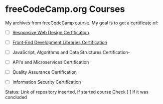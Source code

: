 ﻿
# freeCodeCamp.org Courses
My archives from freeCodeCamp course.
My goal is to get a certificate of: 

 - [ ] [Responsive Web Design
 Certification](https://github.com/FelipeSud/freeCodeCamp/tree/master/responsive-web-design)
       
 - [ ] [Front-End Development Libraries
              Certification](https://github.com/FelipeSud/freeCodeCamp/tree/master/front-end-certification)
 - [ ] JavaScript, Algorithms and Data Structures Certification- 
 - [ ] API's and Microservices Certification
 - [ ] Quality Assurance Certification
 - [ ] Information Security Certification

Status: 
Link of repository inserted, if started course
Check [ ] if it was concluded





 

